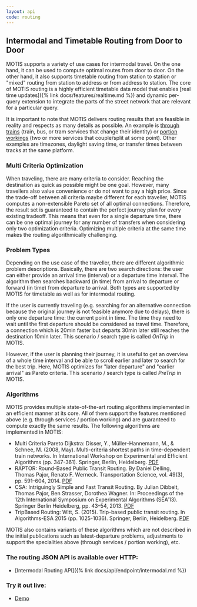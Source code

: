 ```yaml
---
layout: api
code: routing
---
```


## Intermodal and Timetable Routing from Door to Door

MOTIS supports a variety of use cases for intermodal travel. On the one hand, it can be used to compute optimal routes from door to door. On the other hand, it also supports timetable routing from station to station or "mixed" routing from station to address or from address to station. The core of MOTIS routing is a highly efficient timetable data model that enables [real time updates]({% link docs/features/realtime.md %}) and dynamic per-query extension to integrate the parts of the street network that are relevant for a particular query.

It is important to note that MOTIS delivers routing results that are feasible in reality and respects as many details as possible. An example is [through trains](https://en.wikipedia.org/wiki/Through_train) (train, bus, or tram services that change their identity) or [portion workings](https://en.wikipedia.org/wiki/Portion_working) (two or more services that couple/split at some point). Other examples are timezones, daylight saving time, or transfer times between tracks at the same platform.


### Multi Criteria Optimization

When traveling, there are many criteria to consider. Reaching the destination as quick as possible might be one goal. However, many travellers also value convenience or do not want to pay a high price. Since the trade-off between all criteria maybe different for each traveller, MOTIS computes a non-extensible Pareto set of all optimal connections. Therefore, the result set is guaranteed to contain the perfect journey plan for every existing tradeoff. This means that even for a single departure time, there can be one optimal journey for any number of transfers when considering only two optimization criteria. Optimizing multiple criteria at the same time makes the routing algorithmically challenging.


### Problem Types

Depending on the use case of the traveller, there are different algorithmic problem descriptions. Basically, there are two search directions: the user can either provide an arrival time (interval) or a departure time interval. The algorithm then searches backward (in time) from arrival to departure or forward (in time) from departure to arrival. Both types are supported by MOTIS for timetable as well as for intermodal routing.

If the user is currently traveling (e.g. searching for an alternative connection because the original journey is not feasible anymore due to delays), there is only one departure time: the current point in time. The time they need to wait until the first departure should be considered as travel time. Therefore, a connection which is 20min faster but departs 30min later still reaches the destination 10min later. This scenario / search type is called *OnTrip* in MOTIS.

However, if the user is planning their journey, it is useful to get an overview of a whole time interval and be able to scroll earlier and later to search for the best trip. Here, MOTIS optimizes for "later departure" and "earlier arrival" as Pareto criteria. This scenario / search type is called *PreTrip* in MOTIS.


### Algorithms

MOTIS provides multiple state-of-the-art routing algorithms implemented in an efficient manner at its core. All of them support the features mentioned above (e.g. through services / portion working) and are guaranteed to compute exactly the same results. The following algorithms are implemented in MOTIS:

  - Multi Criteria Pareto Dijkstra: Disser, Y., Müller–Hannemann, M., & Schnee, M. (2008, May). Multi-criteria shortest paths in time-dependent train networks. In International Workshop on Experimental and Efficient Algorithms (pp. 347-361). Springer, Berlin, Heidelberg. [PDF](https://www2.mathematik.tu-darmstadt.de/~disser/pdfs/DisserMullerHannemannSchnee08.pdf)
  - RAPTOR: Round-Based Public Transit Routing. By Daniel Delling, Thomas Pajor, Renato F. Werneck. Transportation Science, vol. 49(3), pp. 591–604, 2014. [PDF](https://pubsonline.informs.org/doi/10.1287/trsc.2014.0534)
  - CSA: Intriguingly Simple and Fast Transit Routing. By Julian Dibbelt, Thomas Pajor, Ben Strasser, Dorothea Wagner. In: Proceedings of the 12th International Symposium on Experimental Algorithms (SEA’13). Springer Berlin Heidelberg, pp. 43–54, 2013. [PDF](http://tpajor.com/assets/paper/dpsw-isftr-13.pdf)
  - TripBased Routing: Witt, S. (2015). Trip-based public transit routing. In Algorithms-ESA 2015 (pp. 1025-1036). Springer, Berlin, Heidelberg. [PDF](https://arxiv.org/pdf/1504.07149)

MOTIS also contains variants of these algorithms which are not described in the initial publications such as latest-departure problems, adjustments to support the specialities above (through services / portion working), etc.

### The routing JSON API is available over HTTP:

  - [Intermodal Routing API]({% link docs/api/endpoint/intermodal.md %})

### Try it out live:

  - [Demo](https://europe.motis-project.de/)
